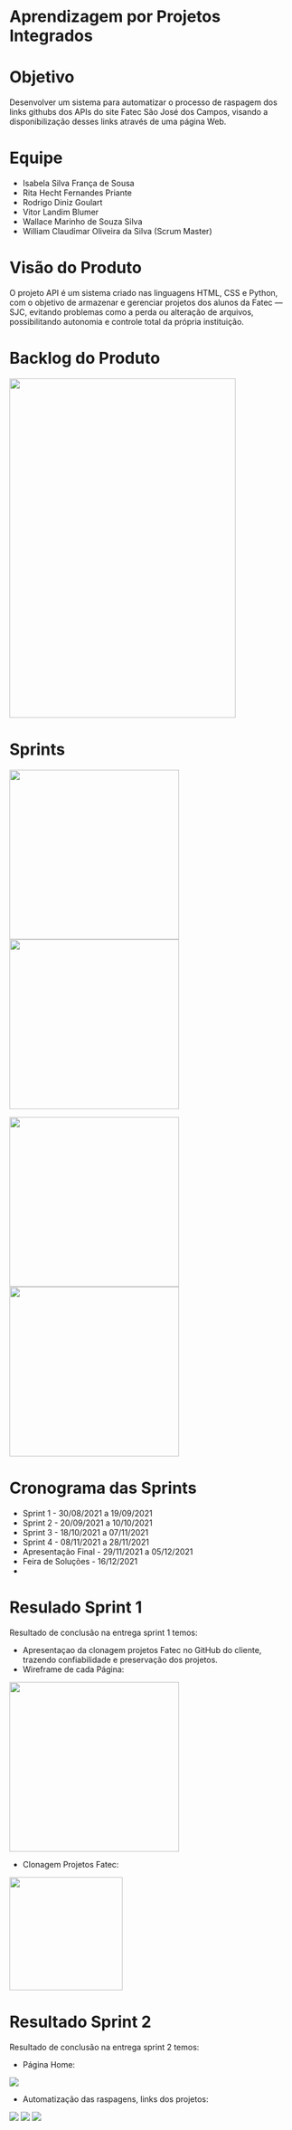 # Aprendizagem por Projetos Integrados

# Objetivo 
Desenvolver um sistema para automatizar o processo de raspagem dos links githubs dos APIs do site Fatec São José dos Campos, visando a disponibilização desses links através de uma página Web.

# Equipe
 - Isabela Silva França de Sousa 
 - Rita Hecht Fernandes Priante 
 - Rodrigo Diniz Goulart 
 - Vitor Landim Blumer
 - Wallace Marinho de Souza Silva 
 - William Claudimar Oliveira da Silva (Scrum Master)

 # Visão do Produto 
 O projeto API é um sistema criado nas linguagens HTML, CSS e Python, com o objetivo de armazenar e gerenciar projetos dos alunos da Fatec — SJC, evitando problemas como a perda ou alteração de arquivos, possibilitando  autonomia e controle total da própria instituição. 

 # Backlog do Produto 
<img src = "IMG/BACKLOG.png" style="width:400px;height:600px;" >

 # Sprints
<img src = "IMG/SPRINT 1.png" style = "width:300px;height:300px;" > <img src = "IMG/SPRINT 2.png" style = "width:300px;height:300px;" >

<img src = "IMG/SPRINT 3.png" style = "width:300px;height:300px;" > <img src = "IMG/SPRINT 4.png" style = "width:300px;height:300px;">

 # Cronograma das Sprints
- Sprint 1 - 30/08/2021 a 19/09/2021
- Sprint 2 - 20/09/2021 a 10/10/2021
- Sprint 3 - 18/10/2021 a 07/11/2021
- Sprint 4 - 08/11/2021 a 28/11/2021
- Apresentação Final - 29/11/2021 a 05/12/2021
- Feira de Soluções - 16/12/2021
- 
# Resulado Sprint 1
Resultado de conclusão na entrega sprint 1 temos:

* Apresentaçao da clonagem projetos Fatec no GitHub do cliente, trazendo confiabilidade e preservação dos projetos.
* Wireframe de cada Página:
 <img src = "IMG/GIF wireframes.gif" width ="300px">

* Clonagem Projetos Fatec:
<img src = "IMG/GIF repositório.gif" width ="200px">

# Resultado Sprint 2
Resultado de conclusão na entrega sprint 2 temos:

* Página Home:
<img src = "IMG/GIF Pagina Projetos.gif" widht ="300px">

* Automatização das raspagens, links dos projetos:
<img src = "IMG/Raspagem 2020-1.gif" widht ="200px">
<img src = "IMG/Raspagem 2020-2.gif" widht ="200px">
<img src = "IMG/Raspagem 2021-1.gif" widht ="200px">
